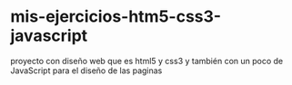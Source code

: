 # mis-ejercicios-htm5-css3-javascript
proyecto con diseño web que es html5 y css3 y también con un poco de JavaScript para el diseño de las paginas

